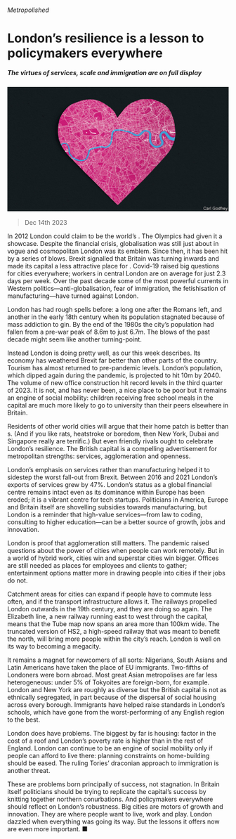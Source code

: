 ###### Metropolished

# London’s resilience is a lesson to policymakers everywhere 

##### The virtues of services, scale and immigration are on full display 

![image](images/20231216_LDD005.jpg) 

> Dec 14th 2023 

In 2012 London could claim to be the world’s . The Olympics had given it a showcase. Despite the financial crisis, globalisation was still just about in vogue and cosmopolitan London was its emblem. Since then, it has been hit by a series of blows. Brexit signalled that Britain was turning inwards and made its capital a less attractive place for . Covid-19 raised big questions for cities everywhere; workers in central London are  on average for just 2.3 days per week. Over the past decade some of the most powerful currents in Western politics—anti-globalisation, fear of immigration, the fetishisation of manufacturing—have turned against London. 

London has had rough spells before: a long one after the Romans left, and another in the early 18th century when its population stagnated because of mass addiction to gin. By the end of the 1980s the city’s population had fallen from a pre-war peak of 8.6m to just 6.7m. The blows of the past decade might seem like another turning-point. 

Instead London is doing pretty well, as our  this week describes. Its economy has weathered Brexit far better than other parts of the country. Tourism has almost returned to pre-pandemic levels. London’s population, which dipped again during the pandemic, is projected to hit 10m by 2040. The volume of new office construction hit record levels in the third quarter of 2023. It is not, and has never been, a nice place to be poor but it remains an engine of social mobility: children receiving free school meals in the capital are much more likely to go to university than their peers elsewhere in Britain. 

Residents of other world cities will argue that their home patch is better than s. (And if you like rats, heatstroke or boredom, then New York, Dubai and Singapore really are terrific.) But even friendly rivals ought to celebrate London’s resilience. The British capital is a compelling advertisement for metropolitan strengths: services, agglomeration and openness.

London’s emphasis on services rather than manufacturing helped it to sidestep the worst fall-out from Brexit. Between 2016 and 2021 London’s exports of services grew by 47%. London’s status as a global financial centre remains intact even as its dominance within Europe has been eroded; it is a vibrant centre for tech startups. Politicians in America, Europe and Britain itself are shovelling subsidies towards manufacturing, but London is a reminder that high-value services—from law to coding, consulting to higher education—can be a better source of growth, jobs and innovation. 

London is proof that agglomeration still matters. The pandemic raised questions about the power of cities when people can work remotely. But in a world of hybrid work, cities win and superstar cities win bigger. Offices are still needed as places for employees and clients to gather; entertainment options matter more in drawing people into cities if their jobs do not. 

Catchment areas for cities can expand if people have to commute less often, and if the transport infrastructure allows it. The railways propelled London outwards in the 19th century, and they are doing so again. The Elizabeth line, a new railway running east to west through the capital, means that the Tube map now spans an area more than 100km wide. The truncated version of HS2, a high-speed railway that was meant to benefit the north, will bring more people within the city’s reach. London is well on its way to becoming a megacity. 

It remains a magnet for newcomers of all sorts: Nigerians, South Asians and Latin Americans have taken the place of EU immigrants. Two-fifths of Londoners were born abroad. Most great Asian metropolises are far less heterogeneous: under 5% of Tokyoites are foreign-born, for example. London and New York are roughly as diverse but the British capital is not as ethnically segregated, in part because of the dispersal of social housing across every borough. Immigrants have helped raise standards in London’s schools, which have gone from the worst-performing of any English region to the best. 

London does have problems. The biggest by far is housing: factor in the cost of a roof and London’s poverty rate is higher than in the rest of England. London can continue to be an engine of social mobility only if people can afford to live there: planning constraints on home-building should be eased. The ruling Tories’ draconian approach to immigration is another threat. 

These are problems born principally of success, not stagnation. In Britain itself politicians should be trying to replicate the capital’s success by knitting together northern conurbations. And policymakers everywhere should reflect on London’s robustness. Big cities are motors of growth and innovation. They are where people want to live, work and play. London dazzled when everything was going its way. But the lessons it offers now are even more important. ■ 


